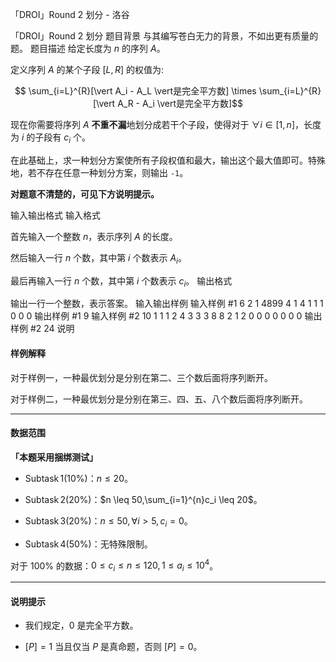 



「DROI」Round 2 划分 - 洛谷














「DROI」Round 2 划分
题目背景
与其编写苍白无力的背景，不如出更有质量的题。
题目描述
给定长度为 $n$ 的序列 $A$。

定义序列 $A$ 的某个子段 $[L,R]$ 的权值为: 

$$ \sum_{i=L}^{R}[\vert A_i - A_L \vert是完全平方数] \times \sum_{i=L}^{R}[\vert A_R - A_i \vert是完全平方数]$$

现在你需要将序列 $A$ **不重不漏**地划分成若干个子段，使得对于 $\forall i \in [1,n]$，长度为 $i$ 的子段有 $c_i$ 个。

在此基础上，求一种划分方案使所有子段权值和最大，输出这个最大值即可。特殊地，若不存在任意一种划分方案，则输出 `-1`。

**对题意不清楚的，可见下方说明提示。**

输入输出格式
输入格式

首先输入一个整数 $n$，表示序列 $A$ 的长度。

然后输入一行 $n$ 个数，其中第 $i$ 个数表示 $A_i$。

最后再输入一行 $n$ 个数，其中第 $i$ 个数表示 $c_i$。
输出格式

输出一行一个整数，表示答案。
输入输出样例
输入样例 #1
6
2 1 4899 4 1 4
1 1 1 0 0 0
输出样例 #1
9
输入样例 #2
10
1 1 1 2 4 3 3 3 8 8
2 1 2 0 0 0 0 0 0 0
输出样例 #2
24
说明
#### 样例解释
对于样例一，一种最优划分是分别在第二、三个数后面将序列断开。

对于样例二，一种最优划分是分别在第三、四、五、八个数后面将序列断开。


------------

#### 数据范围

**「本题采用捆绑测试」**

- $\operatorname{Subtask} 1(10\%)$：$n \leq 20$。

- $\operatorname{Subtask} 2(20\%)$：$n \leq 50,\sum_{i=1}^{n}c_i \leq 20$。

- $\operatorname{Subtask} 3(20\%)$：$n \leq 50,\forall i>5,c_i=0$。

- $\operatorname{Subtask} 4(50\%)$：无特殊限制。

对于 $100\%$ 的数据：$0 \leq c_i\leq n \leq 120,1 \leq a_i \leq 10^4$。

------------

#### 说明提示

- 我们规定，$0$ 是完全平方数。

- $[P]=1$ 当且仅当 $P$ 是真命题，否则 $[P]=0$。







